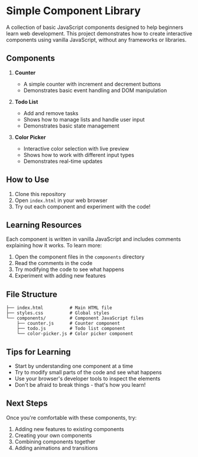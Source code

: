 # Simple Component Library

A collection of basic JavaScript components designed to help beginners learn web development. This project demonstrates how to create interactive components using vanilla JavaScript, without any frameworks or libraries.

## Components

1. **Counter**
   - A simple counter with increment and decrement buttons
   - Demonstrates basic event handling and DOM manipulation

2. **Todo List**
   - Add and remove tasks
   - Shows how to manage lists and handle user input
   - Demonstrates basic state management

3. **Color Picker**
   - Interactive color selection with live preview
   - Shows how to work with different input types
   - Demonstrates real-time updates

## How to Use

1. Clone this repository
2. Open `index.html` in your web browser
3. Try out each component and experiment with the code!

## Learning Resources

Each component is written in vanilla JavaScript and includes comments explaining how it works. To learn more:

1. Open the component files in the `components` directory
2. Read the comments in the code
3. Try modifying the code to see what happens
4. Experiment with adding new features

## File Structure

```
├── index.html          # Main HTML file
├── styles.css          # Global styles
└── components/         # Component JavaScript files
    ├── counter.js      # Counter component
    ├── todo.js         # Todo list component
    └── color-picker.js # Color picker component
```

## Tips for Learning

- Start by understanding one component at a time
- Try to modify small parts of the code and see what happens
- Use your browser's developer tools to inspect the elements
- Don't be afraid to break things - that's how you learn!

## Next Steps

Once you're comfortable with these components, try:
1. Adding new features to existing components
2. Creating your own components
3. Combining components together
4. Adding animations and transitions
